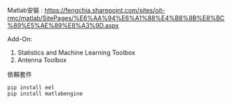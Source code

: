 Matlab安裝 : https://fengchia.sharepoint.com/sites/oit-rmc/matlab/SitePages/%E6%AA%94%E6%A1%88%E4%B8%8B%E8%BC%89%E5%AE%89%E8%A3%9D.aspx

Add-On:
1.  Statistics and Machine Learning Toolbox
2.  Antenna Toolbox

依賴套件
```
pip install eel
pip install matlabengine 
```